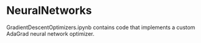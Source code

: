# NeuralNetworks

GradientDescentOptimizers.ipynb contains code that implements a custom AdaGrad neural network optimizer.
